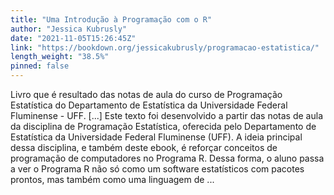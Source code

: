 ```yaml
---
title: "Uma Introdução à Programação com o R"
author: "Jessica Kubrusly"
date: "2021-11-05T15:26:45Z"
link: "https://bookdown.org/jessicakubrusly/programacao-estatistica/"
length_weight: "38.5%"
pinned: false
---
```


Livro que é resultado das notas de aula do curso de Programação Estatística do Departamento de Estatística da Universidade Federal Fluminense - UFF. [...] Este texto foi desenvolvido a partir das notas de aula da disciplina de Programação Estatística, oferecida pelo Departamento de Estatística da Universidade Federal Fluminense (UFF). A ideia principal dessa disciplina, e também deste ebook, é reforçar conceitos de programação de computadores no Programa R. Dessa forma, o aluno passa a ver o Programa R não só como um software estatísticos com pacotes prontos, mas também como uma linguagem de ...
